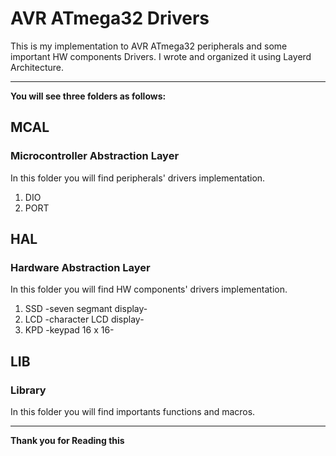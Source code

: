 # AVR ATmega32 Drivers
This is my implementation to AVR ATmega32 peripherals and some important HW components Drivers.
I wrote and organized it using Layerd Architecture.

---------------------------------------------------------------------------------------------

**You will see three folders as follows:**
## MCAL
### Microcontroller Abstraction Layer
In this folder you will find peripherals' drivers implementation.
1. DIO 
2. PORT

## HAL
### Hardware Abstraction Layer
In this folder you will find HW components' drivers implementation.
1. SSD -seven segmant display-
2. LCD -character LCD display-
3. KPD -keypad 16 x 16-

## LIB
### Library
In this folder you will find importants functions and macros.

---------------------------------------------------------------------------------------------

**Thank you for Reading this**


